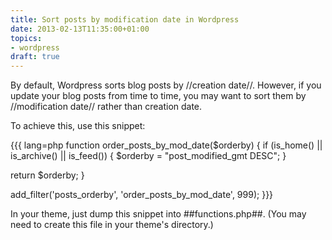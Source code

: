 ```yaml
---
title: Sort posts by modification date in Wordpress
date: 2013-02-13T11:35:00+01:00
topics:
- wordpress
draft: true
---
```


By default, Wordpress sorts blog posts by //creation date//. However, if you update your blog posts from time to time, you may want to sort them by //modification date// rather than creation date.

To achieve this, use this snippet:

{{{ lang=php
function order_posts_by_mod_date($orderby) {
  if  (is_home() || is_archive() || is_feed()) {
    $orderby = "post_modified_gmt DESC";
  }

  return $orderby;
}

add_filter('posts_orderby', 'order_posts_by_mod_date', 999);
}}}

In your theme, just dump this snippet into ##functions.php##. (You may need to create this file in your theme's directory.)
